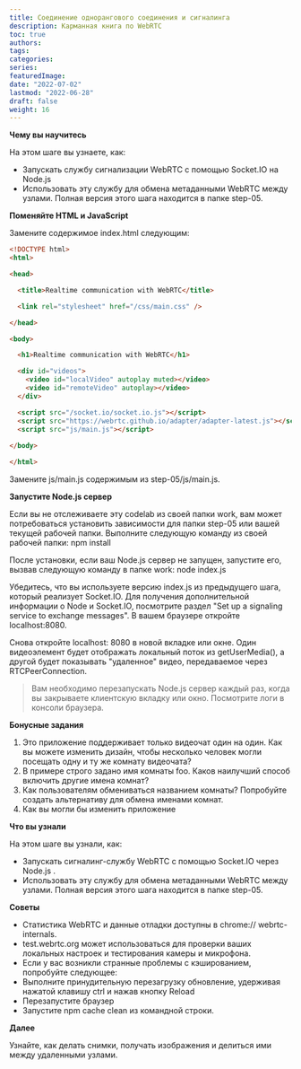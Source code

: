 ```yaml
---
title: Соединение однорангового соединения и сигналинга
description: Карманная книга по WebRTC
toc: true
authors:
tags: 
categories:
series:
featuredImage:
date: "2022-07-02"
lastmod: "2022-06-28"
draft: false
weight: 16
---
```


**Чему вы научитесь**

На этом шаге вы узнаете, как:

- Запускать службу сигнализации WebRTC с помощью Socket.IO на Node.js
- Использовать эту службу для обмена метаданными WebRTC между узлами.
Полная версия этого шага находится в папке step-05.

**Поменяйте HTML и JavaScript**

Замените содержимое index.html следующим:

```html
<!DOCTYPE html>
<html>

<head>

  <title>Realtime communication with WebRTC</title>

  <link rel="stylesheet" href="/css/main.css" />

</head>

<body>

  <h1>Realtime communication with WebRTC</h1>

  <div id="videos">
    <video id="localVideo" autoplay muted></video>
    <video id="remoteVideo" autoplay></video>
  </div>

  <script src="/socket.io/socket.io.js"></script>
  <script src="https://webrtc.github.io/adapter/adapter-latest.js"></script>
  <script src="js/main.js"></script>
  
</body>

</html>
```

Замените js/main.js содержимым из step-05/js/main.js.

**Запустите Node.js сервер**

Если вы не отслеживаете эту codelab из своей папки work, вам может потребоваться установить зависимости для папки step-05 или вашей текущей рабочей папки. Выполните следующую команду из своей рабочей папки:
npm install

После установки, если ваш Node.js сервер не запущен, запустите его, вызвав следующую команду в папке work:
node index.js

Убедитесь, что вы используете версию index.js из предыдущего шага, который реализует Socket.IO. Для получения дополнительной информации о Node и Socket.IO, посмотрите раздел "Set up a signaling service to exchange messages".
В вашем браузере откройте localhost:8080.

Снова откройте localhost: 8080 в новой вкладке или окне. Один видеоэлемент будет отображать локальный поток из getUserMedia(), а другой будет показывать "удаленное" видео, передаваемое через RTCPeerConnection.

> Вам необходимо перезапускать Node.js сервер каждый раз, когда вы закрываете клиентскую вкладку или окно.
Посмотрите логи в консоли браузера.

**Бонусные задания**

1. Это приложение поддерживает только видеочат один на один. Как вы можете изменить дизайн, чтобы несколько человек могли посещать одну и ту же комнату видеочата?
2. В примере строго задано имя комнаты foo. Каков наилучший способ включить другие имена комнат?
3. Как пользователям обмениваться названием комнаты? Попробуйте создать альтернативу для обмена именами комнат.
4. Как вы могли бы изменить приложение

**Что вы узнали**

На этом шаге вы узнали, как:

- Запускать сигналинг-службу WebRTC с помощью Socket.IO через Node.js .
- Использовать эту службу для обмена метаданными WebRTC между узлами.
Полная версия этого шага находится в папке step-05.

**Советы**

- Статистика WebRTC и данные отладки доступны в chrome:// webrtc-internals.
- test.webrtc.org может использоваться для проверки ваших локальных настроек и тестирования камеры и микрофона.
- Если у вас возникли странные проблемы с кэшированием, попробуйте следующее:
- Выполните принудительную перезагрузку обновление, удерживая нажатой клавишу ctrl и нажав кнопку Reload
- Перезапустите браузер
- Запустите npm cache clean из командной строки.

**Далее**

Узнайте, как делать снимки, получать изображения и делиться ими между удаленными узлами.
